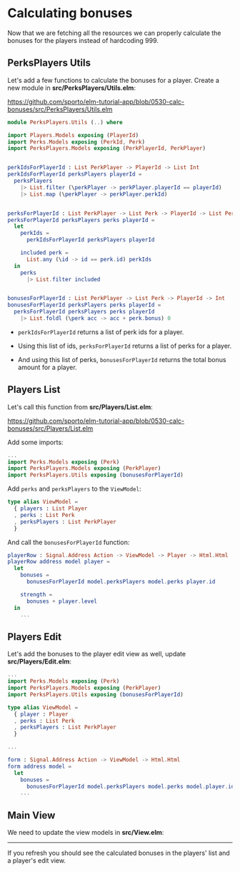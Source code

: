 # Calculating bonuses

Now that we are fetching all the resources we can properly calculate the bonuses for the players instead of hardcoding 999.

## PerksPlayers Utils

Let's add a few functions to calculate the bonuses for a player. Create a new module in __src/PerksPlayers/Utils.elm__:

<https://github.com/sporto/elm-tutorial-app/blob/0530-calc-bonuses/src/PerksPlayers/Utils.elm>

```elm
module PerksPlayers.Utils (..) where

import Players.Models exposing (PlayerId)
import Perks.Models exposing (PerkId, Perk)
import PerksPlayers.Models exposing (PerkPlayerId, PerkPlayer)


perkIdsForPlayerId : List PerkPlayer -> PlayerId -> List Int
perkIdsForPlayerId perksPlayers playerId =
  perksPlayers
    |> List.filter (\perkPlayer -> perkPlayer.playerId == playerId)
    |> List.map (\perkPlayer -> perkPlayer.perkId)


perksForPlayerId : List PerkPlayer -> List Perk -> PlayerId -> List Perk
perksForPlayerId perksPlayers perks playerId =
  let
    perkIds =
      perkIdsForPlayerId perksPlayers playerId

    included perk =
      List.any (\id -> id == perk.id) perkIds
  in
    perks
      |> List.filter included


bonusesForPlayerId : List PerkPlayer -> List Perk -> PlayerId -> Int
bonusesForPlayerId perksPlayers perks playerId =
  perksForPlayerId perksPlayers perks playerId
    |> List.foldl (\perk acc -> acc + perk.bonus) 0
```

- `perkIdsForPlayerId` returns a list of perk ids for a player.

- Using this list of ids, `perksForPlayerId` returns a list of perks for a player.

- And using this list of perks, `bonusesForPlayerId` returns the total bonus amount for a player.

## Players List

Let's call this function from __src/Players/List.elm__:

<https://github.com/sporto/elm-tutorial-app/blob/0530-calc-bonuses/src/Players/List.elm>

Add some imports:

```elm
...
import Perks.Models exposing (Perk)
import PerksPlayers.Models exposing (PerkPlayer)
import PerksPlayers.Utils exposing (bonusesForPlayerId)
```

Add `perks` and `perksPlayers` to the `ViewModel`:

```elm
type alias ViewModel =
  { players : List Player
  , perks : List Perk
  , perksPlayers : List PerkPlayer
  }
```

And call the `bonusesForPlayerId` function:

```elm
playerRow : Signal.Address Action -> ViewModel -> Player -> Html.Html
playerRow address model player =
  let
    bonuses =
      bonusesForPlayerId model.perksPlayers model.perks player.id

    strength =
      bonuses + player.level
  in
    ...
```

## Players Edit

Let's add the bonuses to the player edit view as well, update __src/Players/Edit.elm__:

```elm
...
import Perks.Models exposing (Perk)
import PerksPlayers.Models exposing (PerkPlayer)
import PerksPlayers.Utils exposing (bonusesForPlayerId)

type alias ViewModel =
  { player : Player
  , perks : List Perk
  , perksPlayers : List PerkPlayer
  }

...

form : Signal.Address Action -> ViewModel -> Html.Html
form address model =
  let
    bonuses =
      bonusesForPlayerId model.perksPlayers model.perks model.player.id
    ...
```

## Main View

We need to update the view models in __src/View.elm__:



---

If you refresh you should see the calculated bonuses in the players' list and a player's edit view.


